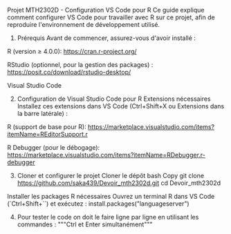 Projet MTH2302D - Configuration VS Code pour R
Ce guide explique comment configurer VS Code pour travailler avec R sur ce projet, afin de reproduire l'environnement de développement utilisé.

1. Prérequis
Avant de commencer, assurez-vous d'avoir installé :

R (version ≥ 4.0.0):  https://cran.r-project.org/

RStudio (optionnel, pour la gestion des packages) : https://posit.co/download/rstudio-desktop/

Visual Studio Code

2. Configuration de Visual Studio Code pour R
Extensions nécessaires
Installez ces extensions dans VS Code (Ctrl+Shift+X ou Extensions dans la barre latérale) :

R (support de base pour R): https://marketplace.visualstudio.com/items?itemName=REditorSupport.r

R Debugger (pour le débogage): https://marketplace.visualstudio.com/items?itemName=RDebugger.r-debugger


3. Cloner et configurer le projet
Cloner le dépôt
bash
Copy
git clone https://github.com/saka439/Devoir_mth2302d.git
cd Devoir_mth2302d

Installer les packages R nécessaires
Ouvrez un terminal R dans VS Code (`Ctrl+Shift+``) et exécutez :
install.packages("languageserver")

4. Pour tester le code on doit le faire ligne par ligne en utilisant les commandes : 
        """Ctrl et Enter simultanément"""
